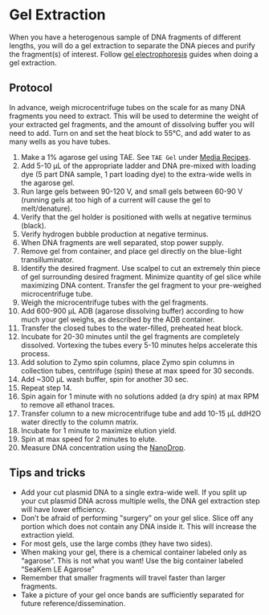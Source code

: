 # Gel Extraction

When you have a heterogenous sample of DNA fragments of different lengths, you will do a gel extraction to separate the DNA pieces and purify the fragment\(s\) of interest. Follow [gel electrophoresis](../../test/checking-your-dna-sequence/gel-electrophoresis.md) guides when doing a gel extraction.

## Protocol

In advance, weigh microcentrifuge tubes on the scale for as many DNA fragments you need to extract. This will be used to determine the weight of your extracted gel fragments, and the amount of dissolving buffer you will need to add. Turn on and set the heat block to 55°C, and add water to as many wells as you have tubes.

1. Make a 1% agarose gel using TAE. See `TAE Gel` under [Media Recipes](../../molecular-biology/microbiology-101/media-recipes.md).
2. Add 5-10 µL of the appropriate ladder and DNA pre-mixed with loading dye \(5 part DNA sample, 1 part loading dye\) to the extra-wide wells in the agarose gel.
3. Run large gels between 90-120 V, and small gels between 60-90 V \(running gels at too high of a current will cause the gel to melt/denature\).
4. Verify that the gel holder is positioned with wells at negative terminus \(black\).
5. Verify hydrogen bubble production at negative terminus.
6. When DNA fragments are well separated, stop power supply.
7. Remove gel from container, and place gel directly on the blue-light transilluminator.
8. Identify the desired fragment. Use scalpel to cut an extremely thin piece of gel surrounding desired fragment. Minimize quantity of gel slice while maximizing DNA content. Transfer the gel fragment to your pre-weighed microcentrifuge tube.
9. Weigh the microcentrifuge tubes with the gel fragments.
10. Add 600-900 µL ADB \(agarose dissolving buffer\) according to how much your gel weighs, as described by the ADB container.
11. Transfer the closed tubes to the water-filled, preheated heat block.
12. Incubate for 20-30 minutes until the gel fragments are completely dissolved. Vortexing the tubes every 5-10 minutes helps accelerate this process.
13. Add solution to Zymo spin columns, place Zymo spin columns in collection tubes, centrifuge \(spin\) these at max speed for 30 seconds.
14. Add ~300 µL wash buffer, spin for another 30 sec.
15. Repeat step 14.
16. Spin again for 1 minute with no solutions added \(a dry spin\) at max RPM to remove all ethanol traces.
17. Transfer column to a new microcentrifuge tube and add 10-15 µL ddH2O water directly to the column matrix.
18. Incubate for 1 minute to maximize elution yield.
19. Spin at max speed for 2 minutes to elute.
20. Measure DNA concentration using the [NanoDrop](../../molecular-biology/lab-equipment/nanodrop.md).

## Tips and tricks

* Add your cut plasmid DNA to a single extra-wide well. If you split up your cut plasmid DNA across multiple wells, the DNA gel extraction step will have lower efficiency.
* Don’t be afraid of performing "surgery" on your gel slice. Slice off any portion which does not contain any DNA inside it. This will increase the extraction yield.
* For most gels, use the large combs \(they have two sides\).
* When making your gel, there is a chemical container labeled only as “agarose”. This is not what you want! Use the big container labeled “SeaKem LE Agarose”
* Remember that smaller fragments will travel faster than larger fragments.
* Take a picture of your gel once bands are sufficiently separated for future reference/dissemination.

